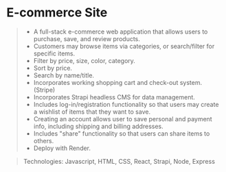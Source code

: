 # E-commerce Site

>- A full-stack e-commerce web application that allows users to purchase, save, and review products.
>- Customers may browse items via categories, or search/filter for specific items.
>- Filter by price, size, color, category.
>- Sort by price.
>- Search by name/title.
>- Incorporates working shopping cart and check-out system. (Stripe)
>- Incorporates Strapi headless CMS for data management.
>- Includes log-in/registration functionality so that users may create a wishlist of items that they want to save.
>- Creating an account allows user to save personal and payment info, including shipping and billing addresses.
>- Includes "share" functionality so that users can share items to others.
>- Deploy with Render.

> Technologies:  Javascript, HTML, CSS, React, Strapi, Node, Express
